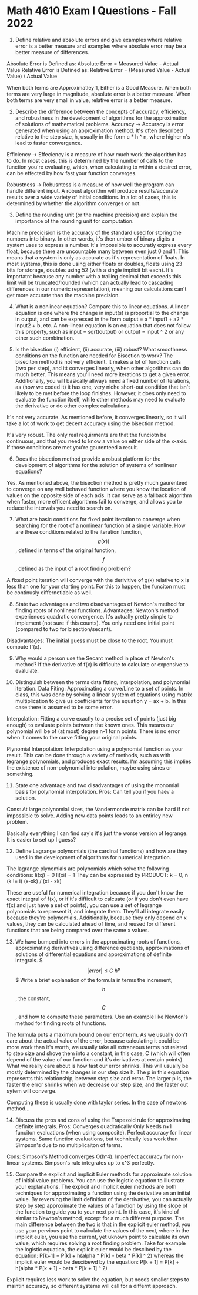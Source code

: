 # Math 4610 Exam I Questions - Fall 2022

1. Define relative and absolute errors and give examples where relative error is a better measure and examples where absolute error may be a better measure of differences.

Absolute Error is Defined as: Absolute Error = Measured Value - Actual Value
Relative Error is Defined as: Relative Error = (Measured Value - Actual Value) / Actual Value

When both terms are Approximatley 1, Either is a Good Measure. When both terms are very large in magnitude, absolute error is a better measure. When both terms are very small in value, relative error is a better measure.  


2. Describe the difference between the concepts of accuracy, efficiency, and robustness in the development of algorithms for the approximation of solutions of mathematical problems.
Accuracy -> Accuracy is error generated when using an approximation method. It's often described relative to the step size, h, usually in the form c * h ^ n, where higher n's lead to faster convergence.

Efficiency -> Effeciency is a measure of how much work the algorithm has to do. In most cases, this is determined by the number of calls to the function you're evaluating, which, when calculating to within a desired error, can be effected by how fast your function converges. 

Robustness -> Robusntess is a measure of how well the program can handle different input. A robust algorithm will produce results/accurate results over a wide variety of initial conditions. In a lot of cases, this is determined by whether the algorithm converges or not. 

3. Define the rounding unit (or the machine precision) and explain the importance of the rounding unit for computation.

Machine precicision is the accuracy of the standard used for storing the numbers into binary. In other words, it's then umber of binary digits a system uses to express a number. It's impossible to accuratly express every float, because there are uncountable many between even just 0 and 1. This means that a system is only as accurate as it's representation of floats. In most systems, this is done using either floats or doubles, floats using 23 bits for storage, doubles using 52 (with a single implicit bit each).  It's importatnt because any number with a trailing decimal that exceeds this limit will be truncated/rounded (which can actually lead to cascading differences in our numeric representation), meaning our calculations can't get more accurate than the machine precision. 



4. What is a nonlinear equation? Compare this to linear equations.
A linear equation is one where the change in input(s) is proportial to the change in output, and can be expressed in the form output = a * input1 + a2 * input2 + b, etc. A non-linear equation is an equation that does not follow this property, such as input = sqrt(output) or output = input ^ 2 or any other such combination. 

5. Is the bisection (i) efficient, (ii) accurate, (iii) robust? What smoothness conditions on the function are needed for Bisection to work?
The biseciton method is not very efficient. It makes a lot of function calls (two per step), and itt converges linearly, when other algorithms can do much better. This means you'll need more iterations to get a given error. Additionally, you will basically allways need a fixed number of iterations, as (how we coded it) it has one, very niche short-out condition that isn't likely to be met before the loop finishes. However, it does only need to evaluate the function itself, while other methods may need to evaluate the derivative or do other complex calculations. 

It's not very accurate. As mentioned before, it converges linearly, so it will take a lot of work to get decent accuracy using the bisection method.

It's very robust. The only real requirments are that the funciotn be continuous, and that you need to know a value on either side of the x-axis. If those conditions are met you're gaurenteed a result. 


6. Does the bisection method provide a robust platform for the development of algorithms for the solution of systems of nonlinear equations?

Yes. As mentioned above, the bisection method is pretty much gaurenteed to converge on any well behaved function where you know the location of values on the opposite side of each axis. It can serve as a fallback algorithm when faster, more efficent algorithms fail to converge, and allows you to reduce the intervals you need to search on.

7. What are basic conditions for fixed point iteration to converge when searching for the root of a nonlinear function of a single variable. How are these conditions related to the iteration function, $$g(x))$$, defined in terms of the original function, $$f$$, defined as the input of a root finding problem?

A fixed point iteration will converge with the derivitive of g(x) relative to x is less than one for your starting point. For this to happen, the funciton must be continusly differnetiable as well.  

8. State two advantages and two disadvantages of Newton's method for finding roots of nonlinear functions.
Advantages:
  Newton's method experiences quadratic convergence.
  It's actually pretty simple to implement (not sure if this counts).
  You only need one initial point (compared to two for bisection/secant).

Disadvantages:
  The initial guess must be close to the root.
  You must compute f'(x).

9. Why would a person use the Secant method in place of Newton's method?
If the derivative of f(x) is difficulte to calculate or expensive to evalulate. 

10. Distinguish between the terms data fitting, interpolation, and polynomial iteration.
Data Fiting: Approximating a curve/Line to a set of points. In class, this was done by solving a linear system of equations using matrix multiplication to give us coefficients for the equation y = ax + b. In this case there is assumed to be some error.

Interpolation: Fitting a curve exactly to a precise set of points (just big enough) to evaluate points between the known ones. This means our polynomial will be of (at most) degree n-1 for n points. There is no error when it comes to the curve fitting your original points. 

Plynomial Interpolation: Interpolation using a polynomial function as your result. This can be done through a variety of methods, such as with legrange polynomials, and produces exact results. I'm assuming this implies the existence of non-polynomial interpolation, maybe using sines or something. 




11. State one advantage and two disadvantages of using the monomial basis for polynomial interpolation.
Pros:
  Can tell you if you haev a solution.

Cons:
  At large polynomial sizes, the Vandermonde matrix can be hard if not impossible to solve.
  Adding new data points leads to an entirley new problem. 

Basically everything I can find say's it's just the worse version of legrange. It is easier to set up I guess?

12. Define Lagrange polynomials (the cardinal functions) and how are they used in the development of algorithms for numerical integration.

The lagrange plynomials are polynomials which solve the following conditions:
li(xj) = 0
li(xi) = 1
They can be expressed by PRODUCT: k = 0, n (k != i) (x-xk) / (xi - xk)

These are useful for numerical integration because if you don't know the exact integral of f(x), or if it's difficult to calcuate (or if you don't even have f(x) and just have a set of points), you can use a set of legrange polynomials to represent it, and integrate them. They'll all integrate easily because they're polynomials. Additionally, because they only depend on x values, they can be calculated ahead of time, and reused for different functions that are being compared over the same x values. 

13. We have bumped into errors in the approximating roots of functions, approximating derivatives using difference quotients, approximations of solutions of differential equations and approximations of definite integrals.
    $$$
      | error | \leq C\ h^p
    $$$
    Write a brief explanation of the formula in terms the increment, $$h$$, the constant, $$C$$, and how to compute these parameters. Use an example like Newton's method for finding roots of functions.

The formula puts a maximum bound on our error term. As we usually don't care about the actual value of the error, because calculating it could be more work than it's worth, we usually take all extraneous terms not related to step size and shove them into a constant, in this case, C (which will often depend of the value of our function and it's derivatives at certain points). What we really care about is how fast our error shrinks. This will usually be mostly determined by the changes in our step size h. The p in this equation represents this relationship, between step size and error. The larger p is, the faster the error shrinks when we decrease our step size, and the faster out sytem will converge. 

Computing these is usually done with taylor series. In the case of newtons method...

14. Discuss the pros and cons of using the Trapezoid rule for approximating definite integrals.
Pros:
  Converges quadratically
  Only Needs n+1 funciton evaluations (when using composite).
  Perfect accuracy for linear systems.
  Same function evaluations, but technically less work than Simpson's due to no multiplicaiton of terms.

Cons:
  Simpson's Method converges O(h^4).
  Imperfect accuracy for non-linear systems.
  Simpson's rule integrates up to x^3 perfectly.


15. Compare the explicit and implicit Euler methods for approximate solution of initial value problems. You can use the logistic equation to illustrate your explanations.
The explicit and implicit euler methods are both techniques for approximating a function using the derivative an an initial value. By reversing the limit definition of the derrivative, you can actually step by step approximate the values of a function by using the slope of the function to guide you to your next point. In this case, it's kind of similar to Newton's method, except for a much different purpose. The main difference between the two is that in the explicit euler method, you use your pervious point to calculate the values of the next, where in the implicit euler, you use the current, yet uknown point to calculate its own value, which requires solving a root finding problem. Take for example the logistic equation, the explicit euler would be descibed by the equation:
P[k+1] = P[k] + h(alpha * P[k] - beta * P[k] ^ 2)
whereas the implicit euler would be descibewd by the equation:
P[k + 1] = P[k] + h(alpha * P[k + 1] - beta * P[k + 1] ^ 2)

Explicit requires less work to solve the equation, but needs smaller steps to maintin accuracy, so different systems will call for a differnt approach. 